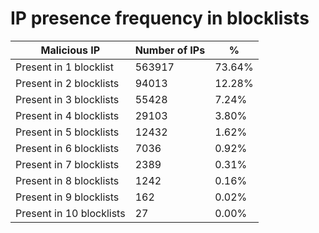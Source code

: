 # IP presence frequency in blocklists
| Malicious IP | Number of IPs | % |
|----|----|----|
| Present in 1 blocklist | 563917 | 73.64% |
| Present in 2 blocklists | 94013 | 12.28% |
| Present in 3 blocklists | 55428 | 7.24% |
| Present in 4 blocklists | 29103 | 3.80% |
| Present in 5 blocklists | 12432 | 1.62% |
| Present in 6 blocklists | 7036 | 0.92% |
| Present in 7 blocklists | 2389 | 0.31% |
| Present in 8 blocklists | 1242 | 0.16% |
| Present in 9 blocklists | 162 | 0.02% |
| Present in 10 blocklists | 27 | 0.00% |
